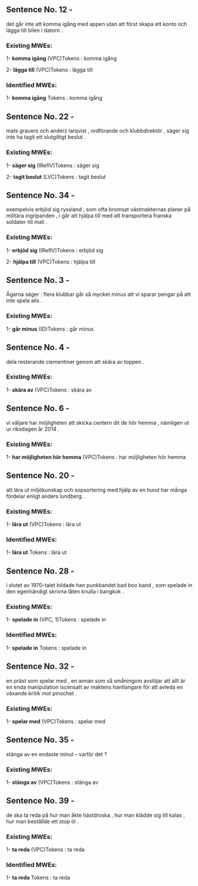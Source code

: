 ## Sentence No. 12 - 
det går inte att komma igång med appen utan att först skapa ett konto och lägga till bilen i datorn . 
### Existing MWEs: 
1- **komma igång** (VPC)Tokens : 
komma
igång

2- **lägga till** (VPC)Tokens : 
lägga
till

### Identified MWEs: 
1- **komma igång** Tokens : 
komma
igång

## Sentence No. 22 - 
mats grauers och anderz larqvist , ordförande och klubbdirektör , säger sig inte ha tagit ett slutgiltigt beslut . 
### Existing MWEs: 
1- **säger sig** (IReflV)Tokens : 
säger
sig

2- **tagit beslut** (LVC)Tokens : 
tagit
beslut

## Sentence No. 34 - 
exempelvis erbjöd sig ryssland , som ofta bromsat västmakternas planer på militära ingripanden , i går att hjälpa till med att transportera franska soldater till mali . 
### Existing MWEs: 
1- **erbjöd sig** (IReflV)Tokens : 
erbjöd
sig

2- **hjälpa till** (VPC)Tokens : 
hjälpa
till

## Sentence No. 3 - 
Ägarna säger : flera klubbar går så mycket minus att vi sparar pengar på att inte spela alls . 
### Existing MWEs: 
1- **går minus** (ID)Tokens : 
går
minus

## Sentence No. 4 - 
dela resterande clementiner genom att skära av toppen . 
### Existing MWEs: 
1- **skära av** (VPC)Tokens : 
skära
av

## Sentence No. 6 - 
vi väljare har möjligheten att skicka centern dit de hör hemma , nämligen ut ur riksdagen år 2014 . 
### Existing MWEs: 
1- **har möjligheten hör hemma** (VPC)Tokens : 
har
möjligheten
hör
hemma

## Sentence No. 20 - 
att lära ut miljökunskap och sopsortering med hjälp av en hund har många fördelar enligt anders lundberg . 
### Existing MWEs: 
1- **lära ut** (VPC)Tokens : 
lära
ut

### Identified MWEs: 
1- **lära ut** Tokens : 
lära
ut

## Sentence No. 28 - 
i slutet av 1970-talet bildade han punkbandet bad boo band , som spelade in den egenhändigt skrivna låten knulla i bangkok . 
### Existing MWEs: 
1- **spelade in** (VPC, 1)Tokens : 
spelade
in

### Identified MWEs: 
1- **spelade in** Tokens : 
spelade
in

## Sentence No. 32 - 
en präst som spelar med , en annan som så småningom avslöjar att allt är en enda manipulation iscensatt av maktens hantlangare för att avleda en växande kritik mot pinochet . 
### Existing MWEs: 
1- **spelar med** (VPC)Tokens : 
spelar
med

## Sentence No. 35 - 
stänga av en endaste minut – varför det ? 
### Existing MWEs: 
1- **stänga av** (VPC)Tokens : 
stänga
av

## Sentence No. 39 - 
de ska ta reda på hur man åkte hästdroska , hur man klädde sig till kalas , hur man beställde ett stop öl . 
### Existing MWEs: 
1- **ta reda** (VPC)Tokens : 
ta
reda

### Identified MWEs: 
1- **ta reda** Tokens : 
ta
reda


